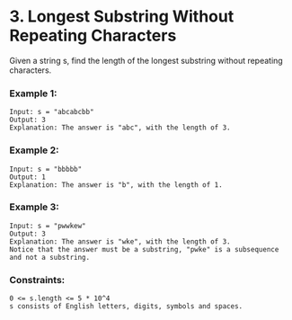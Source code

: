 # 3. Longest Substring Without Repeating Characters

Given a string s, find the length of the longest substring without repeating characters.

 

### Example 1:
```
Input: s = "abcabcbb"
Output: 3
Explanation: The answer is "abc", with the length of 3.
```
### Example 2:
```
Input: s = "bbbbb"
Output: 1
Explanation: The answer is "b", with the length of 1.
```
### Example 3:
```
Input: s = "pwwkew"
Output: 3
Explanation: The answer is "wke", with the length of 3.
Notice that the answer must be a substring, "pwke" is a subsequence and not a substring.
```

### Constraints:
```
0 <= s.length <= 5 * 10^4
s consists of English letters, digits, symbols and spaces.
```
